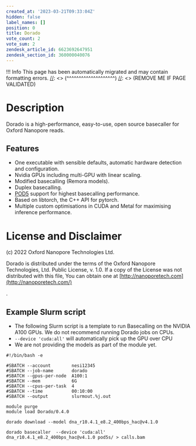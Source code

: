 ```yaml
---
created_at: '2023-03-21T09:33:04Z'
hidden: false
label_names: []
position: 0
title: Dorado
vote_count: 2
vote_sum: 2
zendesk_article_id: 6623692647951
zendesk_section_id: 360000040076
---
```



[//]: <> (REMOVE ME IF PAGE VALIDATED)
[//]: <> (vvvvvvvvvvvvvvvvvvvv)
 !!! Info
     This page has been automatically migrated and may contain formatting errors.
[//]: <> (^^^^^^^^^^^^^^^^^^^^)
[//]: <> (REMOVE ME IF PAGE VALIDATED)
# Description

Dorado is a high-performance, easy-to-use, open source basecaller for
Oxford Nanopore reads.

## [](https://github.com/nanoporetech/dorado#features)Features

-   One executable with sensible defaults, automatic hardware detection
    and configuration.
-   Nvidia GPUs including multi-GPU with linear scaling.
-   Modified basecalling (Remora models).
-   Duplex basecalling.
-   [POD5](https://github.com/nanoporetech/pod5-file-format) support for
    highest basecalling performance.
-   Based on libtorch, the C++ API for pytorch.
-   Multiple custom optimisations in CUDA and Metal for maximising
    inference performance.

# License and Disclaimer

\(c\) 2022 Oxford Nanopore Technologies Ltd.

Dorado is distributed under the terms of the Oxford Nanopore
Technologies, Ltd. Public License, v. 1.0. If a copy of the License was
not distributed with this file, You can obtain one
at [http://nanoporetech.com](http://nanoporetech.com/)

.

## Example Slurm script

-   The following Slurm script is a template to run Basecalling on the
    NVIDIA A100 GPUs. We do not recommend running Dorado jobs on CPUs.
-   `--device 'cuda:all'` will automatically pick up the GPU over CPU
-   We are not providing the models as part of the module yet. 

<!-- -->

    #!/bin/bash -e

    #SBATCH --account        nesi12345
    #SBATCH --job-name       dorado
    #SBATCH --gpus-per-node  A100:1
    #SBATCH --mem            6G
    #SBATCH --cpus-per-task  4
    #SBATCH --time           00:10:00
    #SBATCH --output         slurmout.%j.out

    module purge
    module load Dorado/0.4.0

    dorado download --model dna_r10.4.1_e8.2_400bps_hac@v4.1.0

    dorado basecaller  --device 'cuda:all' dna_r10.4.1_e8.2_400bps_hac@v4.1.0 pod5s/ > calls.bam
